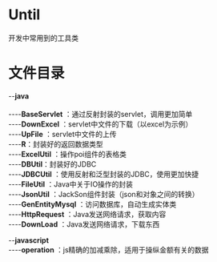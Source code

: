 # Until
开发中常用到的工具类

# 文件目录
--**java** <br/>	
----**BaseServlet** ：通过反射封装的servlet，调用更加简单<br/> 
----**DownExcel** ：servlet中文件的下载（以excel为示例）<br/>
----**UpFile** ：servlet中文件的上传<br/>
----**R**：封装好的返回数据类型<br/>
----**ExcelUtil** ：操作poi组件的表格类<br/>
----**DBUtil**：封装好的JDBC<br/>
----**JDBCUtil** ：使用反射和泛型封装的JDBC，使用更加快捷<br/>
----**FileUtil** ：Java中关于IO操作的封装<br/>
----**JsonUtil** ：JackSon组件封装（json和对象之间的转换）<br/>
----**GenEntityMysql** ：访问数据库，自动生成实体类<br/>
----**HttpRequest** ：Java发送网络请求，获取内容<br/>
----**DownLoad** ：Java发送网络请求，下载东西<br/>

--**javascript**<br/>
----**operation** ：js精确的加减乘除，适用于操纵金额有关的数据



		